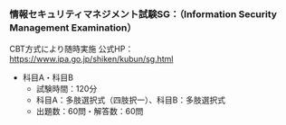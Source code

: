 ### 情報セキュリティマネジメント試験SG：（Information Security Management Examination）
CBT方式により随時実施
公式HP：https://www.ipa.go.jp/shiken/kubun/sg.html
- 科目A・科目B
  - 試験時間：120分
  - 科目A：多肢選択式（四肢択一）、科目B：多肢選択式
  - 出題数：60問・解答数：60問
